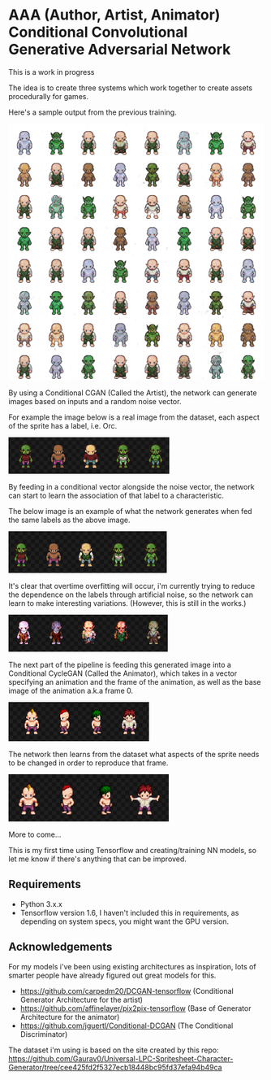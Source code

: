 # AAA (Author, Artist, Animator) Conditional Convolutional Generative Adversarial Network

This is a work in progress

The idea is to create three systems which work together to create assets procedurally for games.

Here's a sample output from the previous training.

![Example output](./assets/example.png)

By using a Conditional CGAN (Called the Artist), the network can generate images based on inputs and a random noise vector.

For example the image below is a real image from the dataset, each aspect of the sprite has a label, i.e. Orc.

![Real output](./assets/Sprite_Base.png)

By feeding in a conditional vector alongside the noise vector, the network can start to learn the association of that label to a characteristic.

The below image is an example of what the network generates when fed the same labels as the above image.

![Matched output](./assets/Sprite_Matched.png)

It's clear that overtime overfitting will occur, i'm currently trying to reduce the dependence on the labels through artificial noise, so the network can learn to make interesting variations. (However, this is still in the works.)

![Noise output](./assets/Sprite_Noise.png)

The next part of the pipeline is feeding this generated image into a Conditional CycleGAN (Called the Animator), which takes in a vector specifying an animation and the frame of the animation, as well as the base image of the animation a.k.a frame 0.

![Animation Base](./assets/Animation_Base.png)

The network then learns from the dataset what aspects of the sprite needs to be changed in order to reproduce that frame.

![Animation Matched](./assets/Animation_Matched.png)

More to come...

This is my first time using Tensorflow and creating/training NN models, so let me know if there's anything that can be improved.

## Requirements
- Python 3.x.x
- Tensorflow version 1.6, I haven't included this in requirements, as depending on system specs, you might want the GPU version.

## Acknowledgements

For my models i've been using existing architectures as inspiration, lots of smarter people have already figured out great models for this.

- https://github.com/carpedm20/DCGAN-tensorflow (Conditional Generator Architecture for the artist)
- https://github.com/affinelayer/pix2pix-tensorflow (Base of Generator Architecture for the animator)
- https://github.com/jguertl/Conditional-DCGAN (The Conditional Discriminator)

The dataset i'm using is based on the site created by this repo: https://github.com/Gaurav0/Universal-LPC-Spritesheet-Character-Generator/tree/cee425fd2f5327ecb18448bc95fd37efa94b49ca
